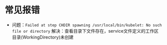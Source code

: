 # 常见报错

* 问题：`Failed at step CHDIR spawning /usr/local/bin/kubelet: No such file or directory`
  解决：查看目录下文件存在，service文件定义的工作区目录(WorkingDirectory)未创建
